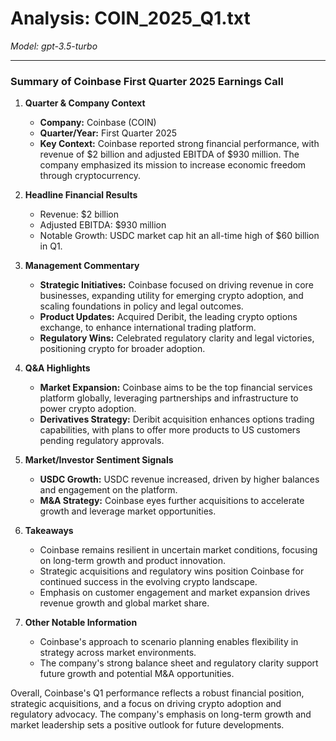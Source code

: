 # Analysis: COIN_2025_Q1.txt

*Model: gpt-3.5-turbo*

---

### Summary of Coinbase First Quarter 2025 Earnings Call

1. **Quarter & Company Context**
   - **Company:** Coinbase (COIN)
   - **Quarter/Year:** First Quarter 2025
   - **Key Context:** Coinbase reported strong financial performance, with revenue of $2 billion and adjusted EBITDA of $930 million. The company emphasized its mission to increase economic freedom through cryptocurrency.

2. **Headline Financial Results**
   - Revenue: $2 billion
   - Adjusted EBITDA: $930 million
   - Notable Growth: USDC market cap hit an all-time high of $60 billion in Q1.

3. **Management Commentary**
   - **Strategic Initiatives:** Coinbase focused on driving revenue in core businesses, expanding utility for emerging crypto adoption, and scaling foundations in policy and legal outcomes.
   - **Product Updates:** Acquired Deribit, the leading crypto options exchange, to enhance international trading platform.
   - **Regulatory Wins:** Celebrated regulatory clarity and legal victories, positioning crypto for broader adoption.

4. **Q&A Highlights**
   - **Market Expansion:** Coinbase aims to be the top financial services platform globally, leveraging partnerships and infrastructure to power crypto adoption.
   - **Derivatives Strategy:** Deribit acquisition enhances options trading capabilities, with plans to offer more products to US customers pending regulatory approvals.

5. **Market/Investor Sentiment Signals**
   - **USDC Growth:** USDC revenue increased, driven by higher balances and engagement on the platform.
   - **M&A Strategy:** Coinbase eyes further acquisitions to accelerate growth and leverage market opportunities.

6. **Takeaways**
   - Coinbase remains resilient in uncertain market conditions, focusing on long-term growth and product innovation.
   - Strategic acquisitions and regulatory wins position Coinbase for continued success in the evolving crypto landscape.
   - Emphasis on customer engagement and market expansion drives revenue growth and global market share.

7. **Other Notable Information**
   - Coinbase's approach to scenario planning enables flexibility in strategy across market environments.
   - The company's strong balance sheet and regulatory clarity support future growth and potential M&A opportunities.

Overall, Coinbase's Q1 performance reflects a robust financial position, strategic acquisitions, and a focus on driving crypto adoption and regulatory advocacy. The company's emphasis on long-term growth and market leadership sets a positive outlook for future developments.